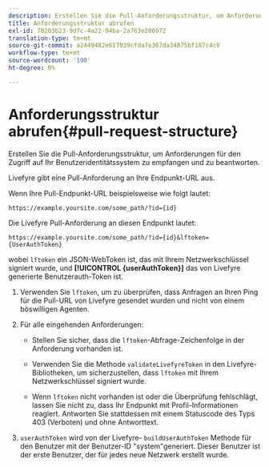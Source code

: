 ```yaml
---
description: Erstellen Sie die Pull-Anforderungsstruktur, um Anforderungen für den Zugriff auf Ihr Benutzeridentitätssystem zu empfangen und zu beantworten.
title: Anforderungsstruktur abrufen
exl-id: 70203b23-9d7c-4a22-94ba-2a763e200972
translation-type: tm+mt
source-git-commit: a2449482e617939cfda7e367da34875bf187c4c9
workflow-type: tm+mt
source-wordcount: '190'
ht-degree: 0%

---
```


# Anforderungsstruktur abrufen{#pull-request-structure}

Erstellen Sie die Pull-Anforderungsstruktur, um Anforderungen für den Zugriff auf Ihr Benutzeridentitätssystem zu empfangen und zu beantworten.

Livefyre gibt eine Pull-Anforderung an Ihre Endpunkt-URL aus.

Wenn Ihre Pull-Endpunkt-URL beispielsweise wie folgt lautet:

```
https://example.yoursite.com/some_path/?id={id}
```

Die Livefyre Pull-Anforderung an diesen Endpunkt lautet:

```
https://example.yoursite.com/some_path/?id={id}&lftoken={UserAuthToken}
```

wobei `lftoken` ein JSON-WebToken ist, das mit Ihrem Netzwerkschlüssel signiert wurde, und **[!UICONTROL {userAuthToken}]** das von Livefyre generierte Benutzerauth-Token ist.

1. Verwenden Sie `lftoken`, um zu überprüfen, dass Anfragen an Ihren Ping für die Pull-URL von Livefyre gesendet wurden und nicht von einem böswilligen Agenten.
1. Für alle eingehenden Anforderungen:

   * Stellen Sie sicher, dass die `lftoken`-Abfrage-Zeichenfolge in der Anforderung vorhanden ist.
   * Verwenden Sie die Methode `validateLivefyreToken` in den Livefyre-Bibliotheken, um sicherzustellen, dass `lftoken` mit Ihrem Netzwerkschlüssel signiert wurde.

   * Wenn `lftoken` nicht vorhanden ist oder die Überprüfung fehlschlägt, lassen Sie nicht zu, dass Ihr Endpunkt mit Profil-Informationen reagiert. Antworten Sie stattdessen mit einem Statuscode des Typs 403 (Verboten) und ohne Antworttext.

1. `userAuthToken` wird von der Livefyre- `buildUserAuthToken` Methode für den Benutzer mit der Benutzer-ID &quot;system&quot;generiert. Dieser Benutzer ist der erste Benutzer, der für jedes neue Netzwerk erstellt wurde.
